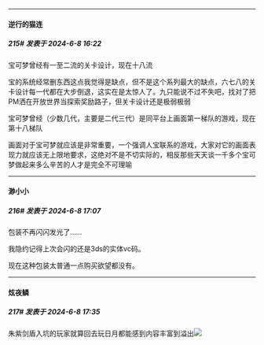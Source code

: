 ﻿
*****

####  逆行的猫连  
##### 215#       发表于 2024-6-8 16:22

宝可梦曾经有一至二流的关卡设计，现在十八流

宝的系统经常删东西这点我觉得是缺点，但不是这个系列最大的缺点，六七八的关卡设计每一代都在大步倒退，这实在是太惊人了。九只能说不过不失吧，找对了把PM洒在开放世界当探索奖励路子，但关卡设计还是极弱极弱

宝可梦曾经（少数几代，主要是二代三代）是同平台上画面第一梯队的游戏，现在第十八梯队

画面对于宝可梦就应该是非常重要，一个强调人宝联系的游戏，大家对它的画面表现力就应该无上限地要求，这绝对不是不切实际的，相反那些天天谈一千多个宝可梦做起来多么辛苦的人才是完全不可理喻


*****

####  渺小小  
##### 216#       发表于 2024-6-8 17:07

包装不再闪闪发光了……

我隐约记得上次会闪的还是3ds的实体vc码。

现在这种包装太普通一点购买欲望都没有。


*****

####  炫夜鳞  
##### 217#       发表于 2024-6-8 17:35

朱紫剑盾入坑的玩家就算回去玩日月都能感到内容丰富到溢出<img src="https://static.saraba1st.com/image/smiley/face2017/067.png" referrerpolicy="no-referrer">

